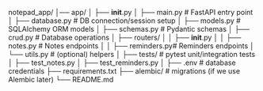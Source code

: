 notepad_app/
│── app/
│   ├── __init__.py
│   ├── main.py          # FastAPI entry point
│   ├── database.py      # DB connection/session setup
│   ├── models.py        # SQLAlchemy ORM models
│   ├── schemas.py       # Pydantic schemas
│   ├── crud.py          # Database operations
│   ├── routers/
│   │    ├── __init__.py
│   │    ├── notes.py    # Notes endpoints
│   │    ├── reminders.py# Reminders endpoints
│   └── utils.py         # (optional) helpers
│
├── tests/               # pytest unit/integration tests
│   ├── test_notes.py
│   ├── test_reminders.py
│
├── .env                 # database credentials
├── requirements.txt
├── alembic/             # migrations (if we use Alembic later)
└── README.md

